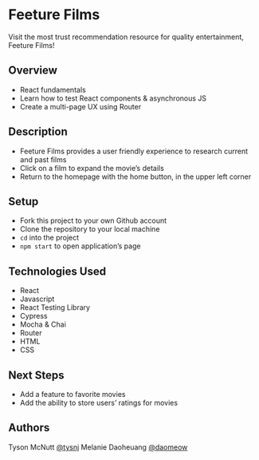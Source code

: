 # Feeture Films
Visit the most trust recommendation resource for quality entertainment, Feeture Films!

## Overview 
- React fundamentals 
- Learn how to test React components & asynchronous JS
- Create a multi-page UX using Router 

## Description
- Feeture Films provides a user friendly experience to research current and past films
- Click on a film to expand the movie’s details
- Return to the homepage with the home button, in the upper left corner 

## Setup
- Fork this project to your own Github account
- Clone the repository to your local machine
- `cd` into the project
- `npm start` to open application’s page

## Technologies Used
- React
- Javascript
- React Testing Library 
- Cypress
- Mocha & Chai 
- Router
- HTML
- CSS

## Next Steps
- Add a feature to favorite movies
- Add the ability to store users’ ratings for movies

## Authors
Tyson McNutt [@tysnj](https://github.com/tysnj) 
Melanie Daoheuang [@daomeow](https://github.com/daomeow)